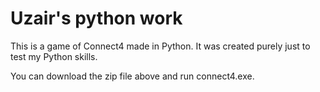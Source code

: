 # Uzair's python work
This is a game of Connect4 made in Python. It was created purely just to test my Python skills.

You can download the zip file above and run connect4.exe.
